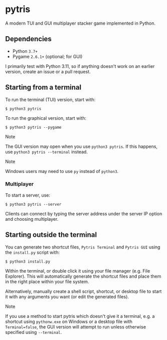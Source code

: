 # pytris
A modern TUI and GUI multiplayer stacker game implemented in Python.

## Dependencies
- Python `3.7+`
- Pygame `2.6.1+` (optional; for GUI)

I primarily test with Python 3.11, so if anything doesn't work on an earlier version, create an issue or a pull request.

## Starting from a terminal
To run the terminal (TUI) version, start with:
```
$ python3 pytris
```
To run the graphical version, start with:
```
$ python3 pytris --pygame
```

> [!NOTE]
> The GUI version may open when you use `python3 pytris`. If this happens, use `python3 pytris --terminal` instead.

> [!NOTE]
> Windows users may need to use `py` instead of `python3`.

### Multiplayer
To start a server, use:
```
$ python3 pytris --server
```

Clients can connect by typing the server address under the server IP option and choosing multiplayer.

## Starting outside the terminal
You can generate two shortcut files, `Pytris Terminal` and `Pytris GUI` using the `install.py` script with:
```
$ python3 install.py
```
Within the terminal, or double click it using your file manager (e.g. File Explorer). This will automatically generate the shortcut files and place them in the right place within your file system.

Alternatively, manually create a shell script, shortcut, or desktop file to start it with any arguments you want (or edit the generated files).

> [!NOTE]
> If you use a method to start pytris which doesn't give it a terminal, e.g. a shortcut using `pythonw.exe` on Windows or a desktop file with `Terminal=false`, the GUI version will attempt to run unless otherwise specified using `--terminal`.
